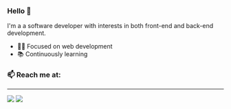 ### Hello 👋

I'm a a software developer with interests in both front-end and back-end development.

- 👨‍💻 Focused on web development
- 📚 Continuously learning

### 📫 Reach me at:

***

[![](https://img.shields.io/badge/LinkedIn-0077B5?style=for-the-badge&logo=linkedin&logoColor=white)](https://www.linkedin.com/in/jai-sawhney-44071221b/)
[![](https://img.shields.io/badge/GitHub-100000?style=for-the-badge&logo=github&logoColor=white)](https://github.com/jaisawhney/)
